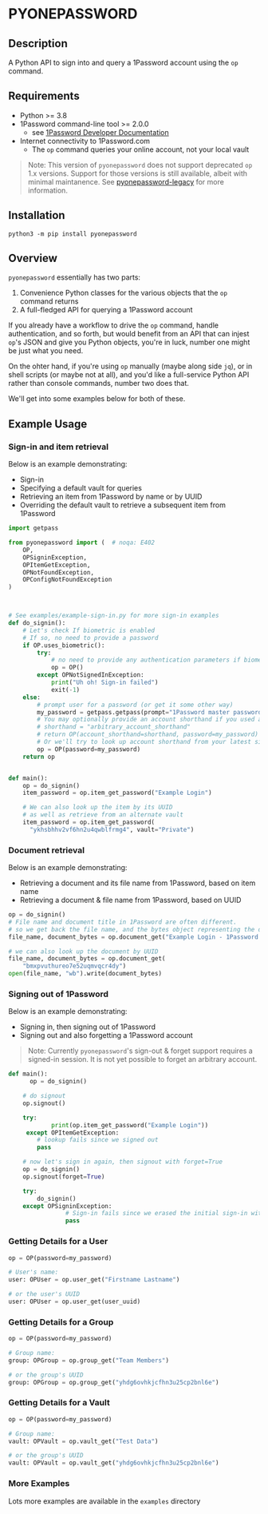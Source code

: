 # PYONEPASSWORD

## Description

A Python API to sign into and query a 1Password account using the `op` command.

## Requirements

- Python >= 3.8
- 1Password command-line tool >= 2.0.0
  - see [1Password Developer Documentation](https://developer.1password.com/docs/cli)
- Internet connectivity to 1Password.com
  - The `op` command queries your online account, not your local vault

> Note: This version of `pyonepassword` does not support deprecated `op` 1.x versions. Support for those versions is still available, albeit with minimal maintanence. See [pyonepassword-legacy](https://github.com/zcutlip/pyonepassword-legacy) for more information.

## Installation

```shell
python3 -m pip install pyonepassword
```

## Overview

`pyonepassword` essentially has two parts:

1. Convenience Python classes for the various objects that the `op` command returns
2. A full-fledged API for querying a 1Password account

If you already have a workflow to drive the `op` command, handle authentication, and so forth, but would benefit from an API that can injest `op`'s JSON and give you Python objects, you're in luck, number one might be just what you need.

On the ohter hand, if you're using `op` manually (maybe along side `jq`), or in shell scripts (or maybe not at all), and you'd like a full-service Python API rather than console commands, number two does that.

We'll get into some examples below for both of these.



## Example Usage

### Sign-in and item retrieval

Below is an example demonstrating:

- Sign-in
- Specifying a default vault for queries
- Retrieving an item from 1Password by name or by UUID
- Overriding the default vault to retrieve a subsequent item from 1Password

```Python
import getpass

from pyonepassword import (  # noqa: E402
    OP,
    OPSigninException,
    OPItemGetException,
    OPNotFoundException,
    OPConfigNotFoundException
)



# See examples/example-sign-in.py for more sign-in examples
def do_signin():
    # Let's check If biometric is enabled
    # If so, no need to provide a password
    if OP.uses_biometric():
        try:
            # no need to provide any authentication parameters if biometric is enabled
            op = OP()
        except OPNotSignedInException:
            print("Uh oh! Sign-in failed")
            exit(-1)
    else:
        # prompt user for a password (or get it some other way)
        my_password = getpass.getpass(prompt="1Password master password:\n")
        # You may optionally provide an account shorthand if you used a custom one during initial sign-in
        # shorthand = "arbitrary_account_shorthand"
        # return OP(account_shorthand=shorthand, password=my_password)
        # Or we'll try to look up account shorthand from your latest sign-in in op's config file
        op = OP(password=my_password)
    return op


def main():
  	op = do_signin()
    item_password = op.item_get_password("Example Login")

  	# We can also look up the item by its UUID
    # as well as retrieve from an alternate vault
    item_password = op.item_get_password(
      "ykhsbhhv2vf6hn2u4qwblfrmg4", vault="Private")

```

### Document retrieval

Below is an example demonstrating:

- Retrieving a document and its file name from 1Password, based on item name
- Retrieving a document & file name from 1Password, based on UUID

```Python
op = do_signin()
# File name and document title in 1Password are often different.
# so we get back the file name, and the bytes object representing the document
file_name, document_bytes = op.document_get("Example Login - 1Password Logo")

# we can also look up the document by UUID
file_name, document_bytes = op.document_get(
    "bmxpvuthureo7e52uqmvqcr4dy")
open(file_name, "wb").write(document_bytes)
```

### Signing out of 1Password

Below is an example demonstrating:

- Signing in, then signing out of 1Password
- Signing out and also forgetting a 1Password account

> Note: Currently `pyonepassword`'s sign-out & forget support requires a signed-in session. It is not yet possible to forget an arbitrary account.

```Python
def main():
	  op = do_signin()

    # do signout
    op.signout()

    try:
		    print(op.item_get_password("Example Login"))
     except OPItemGetException:
      	# lookup fails since we signed out
        pass

    # now let's sign in again, then signout with forget=True
    op = do_signin()
    op.signout(forget=True)

    try:
        do_signin()
    except OPSigninException:
				# Sign-in fails since we erased the initial sign-in with forget=True
				pass
```

### Getting Details for a User

```Python
op = OP(password=my_password)

# User's name:
user: OPUser = op.user_get("Firstname Lastname")

# or the user's UUID
user: OPUser = op.user_get(user_uuid)
```

### Getting Details for a Group

```Python
op = OP(password=my_password)

# Group name:
group: OPGroup = op.group_get("Team Members")

# or the group's UUID
group: OPGroup = op.group_get("yhdg6ovhkjcfhn3u25cp2bnl6e")
```

### Getting Details for a Vault

```Python
op = OP(password=my_password)

# Group name:
vault: OPVault = op.vault_get("Test Data")

# or the group's UUID
vault: OPVault = op.vault_get("yhdg6ovhkjcfhn3u25cp2bnl6e")
```

### More Examples

Lots more examples are available in the `examples` directory

